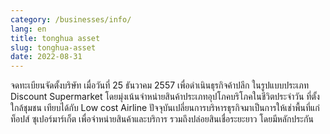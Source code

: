 ```yaml
---
category: /businesses/info/
lang: en
title: tonghua asset
slug: tonghua-asset
date: 2022-08-31
---
```


จดทะเบียนจัดตั้งบริษัท เมื่อวันที่ 25 ธันวาคม 2557 เพื่อดำเนินธุรกิจค้าปลีก ในรูปแบบประเภท Discount Supermarket โดยมุ่งเน้นจำหน่ายสินค้าประเภทอุปโภคบริโภคในชีวิตประจำวัน ที่ตั้งใกล้ชุมชน เทียบได้กับ Low cost Airline   ปัจจุบันเปลี่ยนการบริหารธุรกิจมาเป็นการให้เช่าพื้นที่แก่ ท็อปส์ ซุเปอร์มาร์เก็ต เพื่อจำหน่ายสินค้าและบริการ รวมถึงปล่อยสินเชื่อระยะยาว โดยมีหลักประกัน
